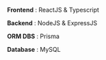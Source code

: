 **Frontend** : ReactJS & Typescript

**Backend**  : NodeJS & ExpressJS

**ORM DBS**  : Prisma

**Database** : MySQL
